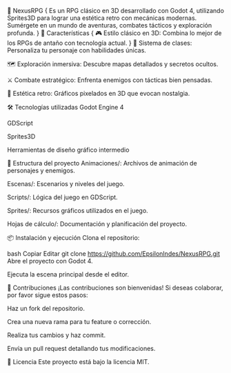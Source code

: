 🧩 NexusRPG {
Es un RPG clásico en 3D desarrollado con Godot 4, utilizando Sprites3D para lograr una estética retro con mecánicas modernas. Sumérgete en un mundo de aventuras, combates tácticos y exploración profunda.
}
🚀 Características {
🎮 Estilo clásico en 3D: Combina lo mejor de los RPGs de antaño con tecnología actual.
}
🧙 Sistema de clases: Personaliza tu personaje con habilidades únicas.

🗺️ Exploración inmersiva: Descubre mapas detallados y secretos ocultos.

⚔️ Combate estratégico: Enfrenta enemigos con tácticas bien pensadas.

🎨 Estética retro: Gráficos pixelados en 3D que evocan nostalgia.

🛠️ Tecnologías utilizadas
Godot Engine 4

GDScript

Sprites3D

Herramientas de diseño gráfico intermedio

📁 Estructura del proyecto
Animaciones/: Archivos de animación de personajes y enemigos.

Escenas/: Escenarios y niveles del juego.

Scripts/: Lógica del juego en GDScript.

Sprites/: Recursos gráficos utilizados en el juego.

Hojas de cálculo/: Documentación y planificación del proyecto.

📦 Instalación y ejecución
Clona el repositorio:

bash
Copiar
Editar
git clone https://github.com/EpsilonIndes/NexusRPG.git
Abre el proyecto con Godot 4.

Ejecuta la escena principal desde el editor.

🤝 Contribuciones
¡Las contribuciones son bienvenidas! Si deseas colaborar, por favor sigue estos pasos:

Haz un fork del repositorio.

Crea una nueva rama para tu feature o corrección.

Realiza tus cambios y haz commit.

Envía un pull request detallando tus modificaciones.

📄 Licencia
Este proyecto está bajo la licencia MIT.

